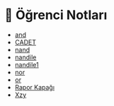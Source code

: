 # 📕 Öğrenci Notları

<!--Index-->

- [and](and.pdf)
- [CADET](CADET.pdf)
- [nand](nand.pdf)
- [nandile](nandile.tif)
- [nandile1](nandile1.tif)
- [nor](nor.pdf)
- [or](or.pdf)
- [Rapor Kapağı](Rapor%20Kapa%C4%9F%C4%B1.pdf)
- [Xzy](Xzy.pdf)

<!--Index-->
